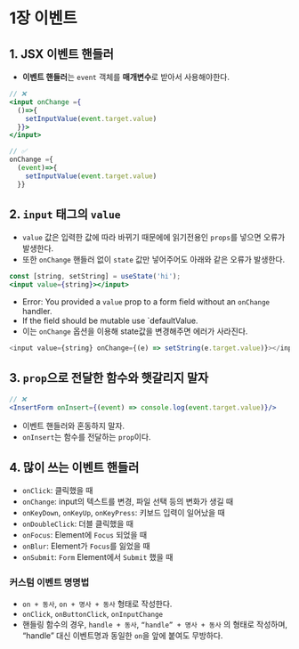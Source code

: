 # 1장 이벤트

## 1. JSX 이벤트 핸들러

- **이벤트 핸들러**는 `event` 객체를 **매개변수**로 받아서 사용해야한다.

```jsx
// ❌
<input onChange ={
  ()=>{
    setInputValue(event.target.value)
  }}>
</input>
```

```jsx
// ✅
onChange ={
  (event)=>{
    setInputValue(event.target.value)
  }}
```


## 2. `input` 태그의 `value`

- `value` 값은 입력한 값에 따라 바뀌기 때문에에 읽기전용인 `props`를 넣으면 오류가 발생한다.
- 또한 `onChange` 핸들러 없이 `state` 값만 넣어주어도 아래와 같은 오류가 발생한다.

```jsx
const [string, setString] = useState('hi');
<input value={string}></input>
```
- Error: You provided a `value` prop to a form field without an `onChange` handler. 
- If the field should be mutable use `defaultValue.
- 이는 `onChange` 옵션을 이용해 state값을 변경해주면 에러가 사라진다.

```js
<input value={string} onChange={(e) => setString(e.target.value)}></input>
```


## 3. `prop`으로 전달한 함수와 햇갈리지 말자

```jsx
// ❌
<InsertForm onInsert={(event) => console.log(event.target.value)}/>
```
- 이벤트 핸들러와 혼동하지 말자.
- `onInsert`는 함수를 전달하는 `prop`이다.


## 4. 많이 쓰는 이벤트 핸들러

- `onClick`: 클릭했을 때
- `onChange`: input의 텍스트를 변경, 파일 선택 등의 변화가 생길 때
- `onKeyDown`, `onKeyUp`, `onKeyPress`: 키보드 입력이 일어났을 때
- `onDoubleClick`: 더블 클릭했을 때
- `onFocus`: Element에 `Focus` 되었을 때
- `onBlur`: Element가 `Focus`를 잃었을 때
- `onSubmit`: `Form` Element에서 `Submit` 했을 때

### 커스텀 이벤트 명명법

- `on + 동사`,  `on + 명사 + 동사` 형태로 작성한다.
- `onClick`, `onButtonClick`, `onInputChange`
- 핸들링 함수의 경우, `handle + 동사`, `“handle” + 명사 + 동사` 의 형태로 작성하며, “handle” 대신 이벤트명과 동일한 `on`을 앞에 붙여도 무방하다.